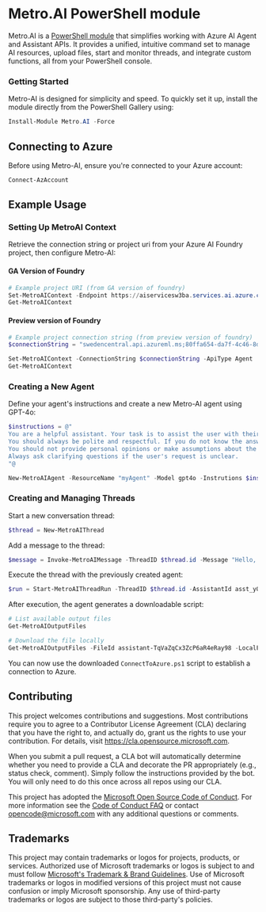 # Metro.AI PowerShell module

Metro.AI is a [PowerShell module](https://www.powershellgallery.com/packages/Metro.AI) that simplifies working with Azure AI Agent and Assistant APIs. It provides a unified, intuitive command set to manage AI resources, upload files, start and monitor threads, and integrate custom functions, all from your PowerShell console.

### Getting Started

Metro-AI is designed for simplicity and speed. To quickly set it up, install the module directly from the PowerShell Gallery using:

```powershell
Install-Module Metro.AI -Force
```

## Connecting to Azure

Before using Metro-AI, ensure you're connected to your Azure account:

```powershell
Connect-AzAccount
```

## Example Usage

### Setting Up MetroAI Context

Retrieve the connection string or project uri from your Azure AI Foundry project, then configure Metro-AI:

#### GA Version of Foundry
```powershell
# Example project URI (from GA version of foundry)
Set-MetroAIContext -Endpoint https://aiservicesw3ba.services.ai.azure.com/api/projects/projectw3ba -ApiType Agent
Get-MetroAIContext
```

#### Preview version of Foundry
```powershell
# Example project connection string (from preview version of foundry)
$connectionString = "swedencentral.api.azureml.ms;80ffa654-da7f-4c46-8d9a-9ed75956766e;ai-foundry-workflows;admin-7818"

Set-MetroAIContext -ConnectionString $connectionString -ApiType Agent
Get-MetroAIContext
```

### Creating a New Agent

Define your agent's instructions and create a new Metro-AI agent using GPT-4o:

```powershell
$instructions = @"
You are a helpful assistant. Your task is to assist the user with their queries and provide relevant information.
You should always be polite and respectful. If you do not know the answer to a question, you should say so.
You should not provide personal opinions or make assumptions about the user.
Always ask clarifying questions if the user's request is unclear.
"@

New-MetroAIAgent -ResourceName "myAgent" -Model gpt4o -Instrutions $instructions
```

### Creating and Managing Threads

Start a new conversation thread:

```powershell
$thread = New-MetroAIThread
```

Add a message to the thread:

```powershell
$message = Invoke-MetroAIMessage -ThreadID $thread.id -Message "Hello, can you generate a PowerShell script that I can download as a file to connect to Azure?"
```

Execute the thread with the previously created agent:

```powershell
$run = Start-MetroAIThreadRun -ThreadID $thread.id -AssistantId asst_y0NifdnDS0hrprT9azLw3VrK
```

After execution, the agent generates a downloadable script:

```powershell
# List available output files
Get-MetroAIOutputFiles

# Download the file locally
Get-MetroAIOutputFiles -FileId assistant-TqVaZqCx3ZcP6aR4eRay98 -LocalFilePath ConnectToAzure.ps1
```

You can now use the downloaded `ConnectToAzure.ps1` script to establish a connection to Azure.

## Contributing

This project welcomes contributions and suggestions.  Most contributions require you to agree to a
Contributor License Agreement (CLA) declaring that you have the right to, and actually do, grant us
the rights to use your contribution. For details, visit <https://cla.opensource.microsoft.com>.

When you submit a pull request, a CLA bot will automatically determine whether you need to provide
a CLA and decorate the PR appropriately (e.g., status check, comment). Simply follow the instructions
provided by the bot. You will only need to do this once across all repos using our CLA.

This project has adopted the [Microsoft Open Source Code of Conduct](https://opensource.microsoft.com/codeofconduct/).
For more information see the [Code of Conduct FAQ](https://opensource.microsoft.com/codeofconduct/faq/) or
contact [opencode@microsoft.com](mailto:opencode@microsoft.com) with any additional questions or comments.

## Trademarks

This project may contain trademarks or logos for projects, products, or services. Authorized use of Microsoft
trademarks or logos is subject to and must follow
[Microsoft's Trademark & Brand Guidelines](https://www.microsoft.com/en-us/legal/intellectualproperty/trademarks/usage/general).
Use of Microsoft trademarks or logos in modified versions of this project must not cause confusion or imply Microsoft sponsorship.
Any use of third-party trademarks or logos are subject to those third-party's policies.
